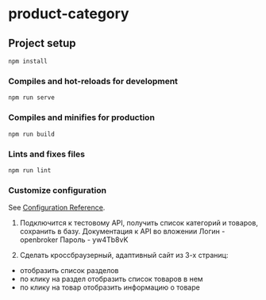 # product-category

## Project setup
```
npm install
```

### Compiles and hot-reloads for development
```
npm run serve
```

### Compiles and minifies for production
```
npm run build
```

### Lints and fixes files
```
npm run lint
```

### Customize configuration
See [Configuration Reference](https://cli.vuejs.org/config/).

1. Подключится к тестовому API, получить список категорий и товаров, сохранить в базу.
Документация к API во вложении
Логин - openbroker
Пароль - yw4Tb8vK

2. Сделать кроссбраузерный, адаптивный сайт из 3-х страниц:
- отобразить список разделов
- по клику на раздел отобразить список товаров в нем
- по клику на товар отобразить информацию о товаре

